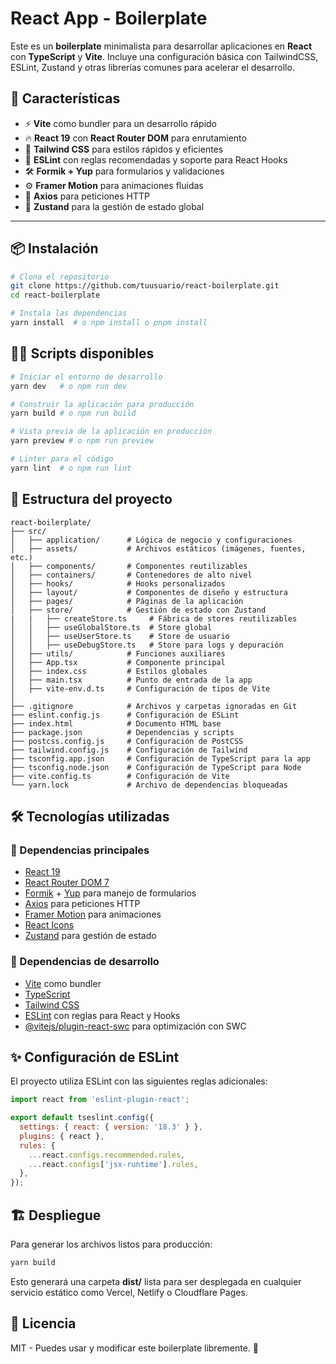 # React App - Boilerplate

Este es un **boilerplate** minimalista para desarrollar aplicaciones en **React** con **TypeScript** y **Vite**. Incluye una configuración básica con TailwindCSS, ESLint, Zustand y otras librerías comunes para acelerar el desarrollo.

## 🚀 Características

- ⚡️ **Vite** como bundler para un desarrollo rápido
- 🔥 **React 19** con **React Router DOM** para enrutamiento
- 🎨 **Tailwind CSS** para estilos rápidos y eficientes
- 📏 **ESLint** con reglas recomendadas y soporte para React Hooks
- 🛠 **Formik + Yup** para formularios y validaciones
- ⚙️ **Framer Motion** para animaciones fluidas
- 📡 **Axios** para peticiones HTTP
- 🔄 **Zustand** para la gestión de estado global

---

## 📦 Instalación

```bash
# Clona el repositorio
git clone https://github.com/tuusuario/react-boilerplate.git
cd react-boilerplate

# Instala las dependencias
yarn install  # o npm install o pnpm install
```

## 🏃‍♂️ Scripts disponibles

```bash
# Iniciar el entorno de desarrollo
yarn dev   # o npm run dev

# Construir la aplicación para producción
yarn build # o npm run build

# Vista previa de la aplicación en producción
yarn preview # o npm run preview

# Linter para el código
yarn lint  # o npm run lint
```

## 📂 Estructura del proyecto

```
react-boilerplate/
├── src/
│   ├── application/      # Lógica de negocio y configuraciones
│   ├── assets/           # Archivos estáticos (imágenes, fuentes, etc.)
│   ├── components/       # Componentes reutilizables
│   ├── containers/       # Contenedores de alto nivel
│   ├── hooks/            # Hooks personalizados
│   ├── layout/           # Componentes de diseño y estructura
│   ├── pages/            # Páginas de la aplicación
│   ├── store/            # Gestión de estado con Zustand
|   |   ├── createStore.ts     # Fábrica de stores reutilizables
│   │   ├── useGlobalStore.ts  # Store global
│   │   ├── useUserStore.ts    # Store de usuario
│   │   ├── useDebugStore.ts   # Store para logs y depuración
│   ├── utils/            # Funciones auxiliares
│   ├── App.tsx           # Componente principal
│   ├── index.css         # Estilos globales
│   ├── main.tsx          # Punto de entrada de la app
│   ├── vite-env.d.ts     # Configuración de tipos de Vite
│
├── .gitignore            # Archivos y carpetas ignoradas en Git
├── eslint.config.js      # Configuración de ESLint
├── index.html            # Documento HTML base
├── package.json          # Dependencias y scripts
├── postcss.config.js     # Configuración de PostCSS
├── tailwind.config.js    # Configuración de Tailwind
├── tsconfig.app.json     # Configuración de TypeScript para la app
├── tsconfig.node.json    # Configuración de TypeScript para Node
├── vite.config.ts        # Configuración de Vite
└── yarn.lock             # Archivo de dependencias bloqueadas
```

## 🛠 Tecnologías utilizadas

### 📌 Dependencias principales

- [React 19](https://react.dev/)
- [React Router DOM 7](https://reactrouter.com/)
- [Formik](https://formik.org/) + [Yup](https://github.com/jquense/yup) para manejo de formularios
- [Axios](https://axios-http.com/) para peticiones HTTP
- [Framer Motion](https://www.framer.com/motion/) para animaciones
- [React Icons](https://react-icons.github.io/react-icons/)
- [Zustand](https://zustand-demo.pmnd.rs/) para gestión de estado

### 🔧 Dependencias de desarrollo

- [Vite](https://vitejs.dev/) como bundler
- [TypeScript](https://www.typescriptlang.org/)
- [Tailwind CSS](https://tailwindcss.com/)
- [ESLint](https://eslint.org/) con reglas para React y Hooks
- [@vitejs/plugin-react-swc](https://github.com/vitejs/vite-plugin-react-swc) para optimización con SWC

## ✨ Configuración de ESLint

El proyecto utiliza ESLint con las siguientes reglas adicionales:

```js
import react from 'eslint-plugin-react';

export default tseslint.config({
  settings: { react: { version: '18.3' } },
  plugins: { react },
  rules: {
    ...react.configs.recommended.rules,
    ...react.configs['jsx-runtime'].rules,
  },
});
```

## 🏗 Despliegue

Para generar los archivos listos para producción:

```bash
yarn build
```

Esto generará una carpeta **dist/** lista para ser desplegada en cualquier servicio estático como Vercel, Netlify o Cloudflare Pages.

## 📜 Licencia

MIT - Puedes usar y modificar este boilerplate libremente. 🎉